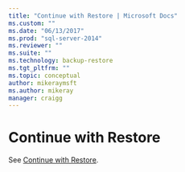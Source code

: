 ```yaml
---
title: "Continue with Restore | Microsoft Docs"
ms.custom: ""
ms.date: "06/13/2017"
ms.prod: "sql-server-2014"
ms.reviewer: ""
ms.suite: ""
ms.technology: backup-restore
ms.tgt_pltfrm: ""
ms.topic: conceptual
author: mikeraymsft
ms.author: mikeray
manager: craigg
---
```

# Continue with Restore
See [Continue with Restore](../../database-engine/continue-with-restore.md).

